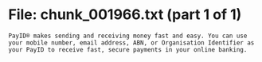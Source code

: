 ﻿# File: chunk_001966.txt (part 1 of 1)
```
PayID® makes sending and receiving money fast and easy. You can use your mobile number, email address, ABN, or Organisation Identifier as your PayID to receive fast, secure payments in your online banking.
```

